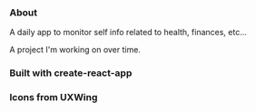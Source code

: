 ### About
A daily app to monitor self info related to health, finances, etc...

A project I'm working on over time.

### Built with create-react-app

### Icons from UXWing